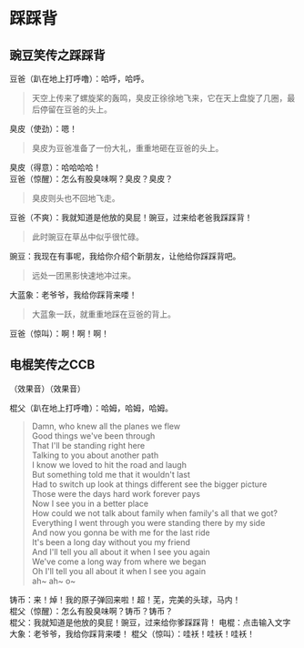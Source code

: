 # 踩踩背

## 豌豆笑传之踩踩背

豆爸（趴在地上打呼噜）：哈呼，哈呼。

> 天空上传来了螺旋桨的轰鸣，臭皮正徐徐地飞来，它在天上盘旋了几圈，最后停留在豆爸的头上。

臭皮（使劲）：嗯！

> 臭皮为豆爸准备了一份大礼，重重地砸在豆爸的头上。

臭皮（得意）：哈哈哈哈！  
豆爸（惊醒）：怎么有股臭味啊？臭皮？臭皮？

> 臭皮则头也不回地飞走。

豆爸（不爽）：我就知道是他放的臭屁！豌豆，过来给老爸我踩踩背！

> 此时豌豆在草丛中似乎很忙碌。

豌豆：我现在有事呢，我给你介绍个新朋友，让他给你踩踩背吧。

> 远处一团黑影快速地冲过来。

大蓝象：老爷爷，我给你踩背来喽！

> 大蓝象一跃，就重重地踩在豆爸的背上。

豆爸（惊叫）：啊！啊！啊！

## 电棍笑传之CCB

（效果音）（效果音）

棍父（趴在地上打呼噜）：哈姆，哈姆，哈姆。

> Damn, who knew all the planes we flew  
> Good things we've been through  
> That I'll be standing right here  
> Talking to you about another path  
> I know we loved to hit the road and laugh  
> But something told me that it wouldn't last  
> Had to switch up look at things different see the bigger picture  
> Those were the days hard work forever pays  
> Now I see you in a better place  
> How could we not talk about family when family's all that we got?  
> Everything I went through you were standing there by my side  
> And now you gonna be with me for the last ride  
> It's been a long day without you my friend  
> And I'll tell you all about it when I see you again  
> We've come a long way from where we began  
> Oh I'll tell you all about it when I see you again  
> ah~ ah~ o~

铸币：来！焯！我的原子弹回来啦！超！芜，完美的头球，马内！  
棍父（惊醒）：怎么有股臭味啊？铸币？铸币？  
棍父：我就知道是他放的臭屁！豌豆，过来给你爹踩踩背！
电棍：点击输入文字
大象：老爷爷，我给你踩背来喽！
棍父（惊叫）：哇袄！哇袄！哇袄！